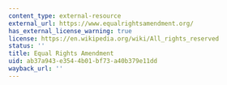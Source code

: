 ```yaml
---
content_type: external-resource
external_url: https://www.equalrightsamendment.org/
has_external_license_warning: true
license: https://en.wikipedia.org/wiki/All_rights_reserved
status: ''
title: Equal Rights Amendment
uid: ab37a943-e354-4b01-bf73-a40b379e11dd
wayback_url: ''
---
```

